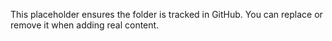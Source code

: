 This placeholder ensures the folder is tracked in GitHub.
You can replace or remove it when adding real content.
